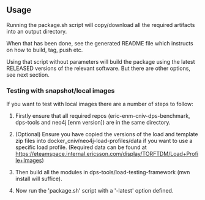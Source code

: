 ## Usage

Running the package.sh script will copy/download all the required artifacts into an output directory.

When that has been done, see the generated README file which instructs on how to build, tag, push etc.

Using that script without parameters will build the package using the latest RELEASED versions of the relevant software. But there are other options, see next section.

### Testing with snapshot/local images

If you want to test with local images there are a number of steps to follow:

1. Firstly ensure that all required repos (eric-enm-cniv-dps-benchmark, dps-tools and neo4j [enm version]) are in the same directory.

2. (Optional) Ensure you have copied the versions of the load and template zip files into docker_cniv/neo4j-load-profiles/data if you want to use a specific load profile. (Required data can be found at https://eteamspace.internal.ericsson.com/display/TORFTDM/Load+Profile+Images)

3. Then build all the modules in dps-tools/load-testing-framework (mvn install will suffice).

4. Now run the 'package.sh' script with a '-latest' option defined.
